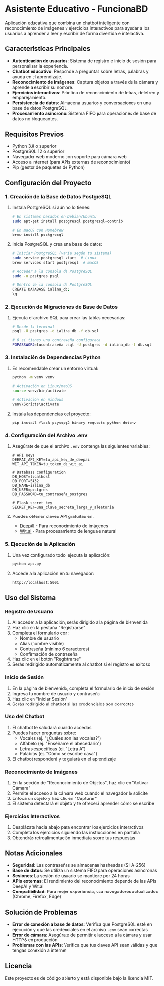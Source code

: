 # Asistente Educativo - FuncionaBD

Aplicación educativa que combina un chatbot inteligente con reconocimiento de imágenes y ejercicios interactivos para ayudar a los usuarios a aprender a leer y escribir de forma divertida e interactiva.

## Características Principales

- **Autenticación de usuarios**: Sistema de registro e inicio de sesión para personalizar la experiencia.
- **Chatbot educativo**: Responde a preguntas sobre letras, palabras y ayuda en el aprendizaje.
- **Reconocimiento de imágenes**: Captura objetos a través de la cámara y aprende a escribir su nombre.
- **Ejercicios interactivos**: Práctica de reconocimiento de letras, deletreo y emparejamiento.
- **Persistencia de datos**: Almacena usuarios y conversaciones en una base de datos PostgreSQL.
- **Procesamiento asíncrono**: Sistema FIFO para operaciones de base de datos no bloqueantes.

## Requisitos Previos

- Python 3.8 o superior
- PostgreSQL 12 o superior
- Navegador web moderno con soporte para cámara web
- Acceso a internet (para APIs externas de reconocimiento)
- Pip (gestor de paquetes de Python)

## Configuración del Proyecto

### 1. Creación de la Base de Datos PostgreSQL

1. Instala PostgreSQL si aún no lo tienes:
   ```bash
   # En sistemas basados en Debian/Ubuntu
   sudo apt-get install postgresql postgresql-contrib
   
   # En macOS con Homebrew
   brew install postgresql
   ```

2. Inicia PostgreSQL y crea una base de datos:
   ```bash
   # Iniciar PostgreSQL (varía según tu sistema)
   sudo service postgresql start  # Linux
   brew services start postgresql  # macOS
   
   # Acceder a la consola de PostgreSQL
   sudo -u postgres psql
   
   # Dentro de la consola de PostgreSQL
   CREATE DATABASE ialina_db;
   \q
   ```

### 2. Ejecución de Migraciones de Base de Datos

1. Ejecuta el archivo SQL para crear las tablas necesarias:
   ```bash
   # Desde la terminal
   psql -U postgres -d ialina_db -f db.sql
   
   # O si tienes una contraseña configurada
   PGPASSWORD=tucontraseña psql -U postgres -d ialina_db -f db.sql
   ```

### 3. Instalación de Dependencias Python

1. Es recomendable crear un entorno virtual:
   ```bash
   python -m venv venv
   
   # Activación en Linux/macOS
   source venv/bin/activate
   
   # Activación en Windows
   venv\Scripts\activate
   ```

2. Instala las dependencias del proyecto:
   ```bash
   pip install flask psycopg2-binary requests python-dotenv
   ```

### 4. Configuración del Archivo .env

1. Asegúrate de que el archivo `.env` contenga las siguientes variables:
   ```
   # API Keys
   DEEPAI_API_KEY=tu_api_key_de_deepai
   WIT_API_TOKEN=tu_token_de_wit_ai
   
   # Database configuration
   DB_HOST=localhost
   DB_PORT=5432
   DB_NAME=ialina_db
   DB_USER=postgres
   DB_PASSWORD=tu_contraseña_postgres
   
   # Flask secret key
   SECRET_KEY=una_clave_secreta_larga_y_aleatoria
   ```

2. Puedes obtener claves API gratuitas en:
   - [DeepAI](https://deepai.org/) - Para reconocimiento de imágenes
   - [Wit.ai](https://wit.ai/) - Para procesamiento de lenguaje natural

### 5. Ejecución de la Aplicación

1. Una vez configurado todo, ejecuta la aplicación:
   ```bash
   python app.py
   ```

2. Accede a la aplicación en tu navegador:
   ```
   http://localhost:5001
   ```

## Uso del Sistema

### Registro de Usuario

1. Al acceder a la aplicación, serás dirigido a la página de bienvenida
2. Haz clic en la pestaña "Registrarse"
3. Completa el formulario con:
   - Nombre de usuario
   - Alias (nombre visible)
   - Contraseña (mínimo 6 caracteres)
   - Confirmación de contraseña
4. Haz clic en el botón "Registrarse"
5. Serás redirigido automáticamente al chatbot si el registro es exitoso

### Inicio de Sesión

1. En la página de bienvenida, completa el formulario de inicio de sesión
2. Ingresa tu nombre de usuario y contraseña
3. Haz clic en "Iniciar Sesión"
4. Serás redirigido al chatbot si las credenciales son correctas

### Uso del Chatbot

1. El chatbot te saludará cuando accedas
2. Puedes hacer preguntas sobre:
   - Vocales (ej. "¿Cuáles son las vocales?")
   - Alfabeto (ej. "Enséñame el abecedario")
   - Letras específicas (ej. "Letra A")
   - Palabras (ej. "Cómo se escribe casa")
3. El chatbot responderá y te guiará en el aprendizaje

### Reconocimiento de Imágenes

1. En la sección de "Reconocimiento de Objetos", haz clic en "Activar Cámara"
2. Permite el acceso a la cámara web cuando el navegador lo solicite
3. Enfoca un objeto y haz clic en "Capturar"
4. El sistema detectará el objeto y te ofrecerá aprender cómo se escribe

### Ejercicios Interactivos

1. Desplázate hacia abajo para encontrar los ejercicios interactivos
2. Completa los ejercicios siguiendo las instrucciones en pantalla
3. Obtendrás retroalimentación inmediata sobre tus respuestas

## Notas Adicionales

- **Seguridad**: Las contraseñas se almacenan hasheadas (SHA-256)
- **Base de datos**: Se utiliza un sistema FIFO para operaciones asíncronas
- **Sesiones**: La sesión de usuario se mantiene por 24 horas
- **APIs externas**: El rendimiento del reconocimiento depende de las APIs DeepAI y Wit.ai
- **Compatibilidad**: Para mejor experiencia, usa navegadores actualizados (Chrome, Firefox, Edge)

## Solución de Problemas

- **Error de conexión a base de datos**: Verifica que PostgreSQL esté en ejecución y que las credenciales en el archivo `.env` sean correctas
- **Error de cámara**: Asegúrate de permitir el acceso a la cámara y usar HTTPS en producción
- **Problemas con las APIs**: Verifica que tus claves API sean válidas y que tengas conexión a internet

## Licencia

Este proyecto es de código abierto y está disponible bajo la licencia MIT.

